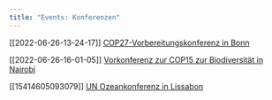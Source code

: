 ```yaml
---
title: "Events: Konferenzen"
---
```


[[2022-06-26-13-24-17]] [COP27-Vorbereitungskonferenz in Bonn](2022-06-26-13-24-17.html) 

[[2022-06-26-16-01-05]] [Vorkonferenz zur COP15 zur Biodiversität in Nairobi](2022-06-26-16-01-05.html) 

[[15414605093079]] [UN Ozeankonferenz in Lissabon](2022-06-28-07-40-01.html)